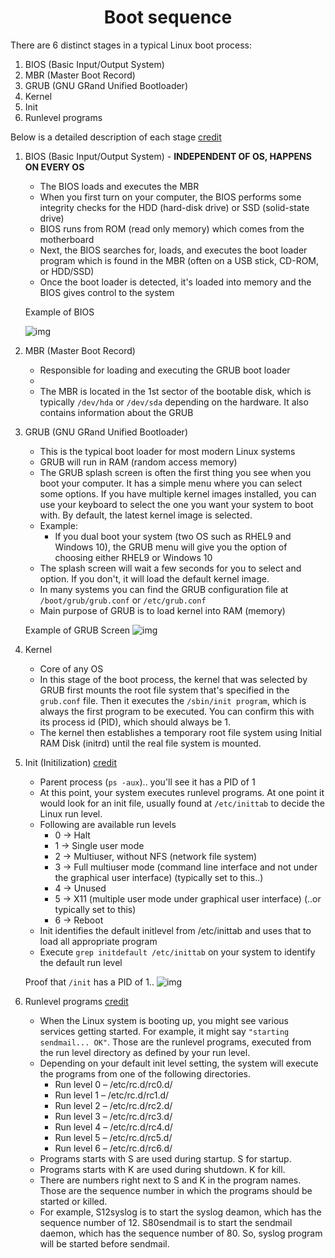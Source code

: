 <h1 align="center">Boot sequence</h1></center>

There are 6 distinct stages in a typical Linux boot process:

1. BIOS (Basic Input/Output System)
2. MBR (Master Boot Record)
3. GRUB (GNU GRand Unified Bootloader)
4. Kernel
5. Init
6. Runlevel programs

Below is a detailed description of each stage [credit](https://www.freecodecamp.org/news/the-linux-booting-process-6-steps-described-in-detail/)
1. BIOS (Basic Input/Output System) - **INDEPENDENT OF OS, HAPPENS ON EVERY OS**
    - The BIOS loads and executes the MBR
    - When you first turn on your computer, the BIOS performs some integrity checks for the HDD (hard-disk drive) or SSD (solid-state drive)
    - BIOS runs from ROM (read only memory) which comes from the motherboard
    - Next, the BIOS searches for, loads, and executes the boot loader program which is found in the MBR (often on a USB stick, CD-ROM, or HDD/SSD)
    - Once the boot loader is detected, it's loaded into memory and the BIOS gives control to the system

    Example of BIOS

    ![img](https://www.groovypost.com/wp-content/uploads/2015/08/3-Install-Device-Moved-Up-in-Boot-Priority-BIOS.png)
2. MBR (Master Boot Record)
    - Responsible for loading and executing the GRUB boot loader
    - 
    - The MBR is located in the 1st sector of the bootable disk, which is typically `/dev/hda` or `/dev/sda` depending on the hardware. It also contains information about the GRUB
3. GRUB (GNU GRand Unified Bootloader)
    - This is the typical boot loader for most modern Linux systems
    - GRUB will run in RAM (random access memory)
    - The GRUB splash screen is often the first thing you see when you boot your computer. It has a simple menu where you can select some options. If you have multiple kernel images installed, you can use your keyboard to select the one you want your system to boot with. By default, the latest kernel image is selected.
    - Example:
        - If you dual boot your system (two OS such as RHEL9 and Windows 10), the GRUB menu will give you the option of choosing either RHEL9 or Windows 10
    - The splash screen will wait a few seconds for you to select and option. If you don't, it will load the default kernel image.
    - In many systems you can find the GRUB configuration file at `/boot/grub/grub.conf` or `/etc/grub.conf`
    - Main purpose of GRUB is to load kernel into RAM (memory)

    Example of GRUB Screen
    ![img](https://itsfoss.com/content/images/wordpress/2019/12/grub_screen.png)
4. Kernel
    - Core of any OS
    - In this stage of the boot process, the kernel that was selected by GRUB first mounts the root file system that's specified in the `grub.conf` file. Then it executes the `/sbin/init program`, which is always the first program to be executed. You can confirm this with its process id (PID), which should always be 1.
    - The kernel then establishes a temporary root file system using Initial RAM Disk (initrd) until the real file system is mounted.
5. Init (Initilization) [credit](https://www.thegeekstuff.com/2011/02/linux-boot-process/)
    - Parent process (`ps -aux`).. you'll see it has a PID of 1
    - At this point, your system executes runlevel programs. At one point it would look for an init file, usually found at `/etc/inittab` to decide the Linux run level.
    - Following are available run levels
        - 0 -> Halt
        - 1 -> Single user mode
        - 2 -> Multiuser, without NFS (network file system)
        - 3 -> Full multiuser mode (command line interface and not under the graphical user interface) (typically set to this..)
        - 4 -> Unused
        - 5 -> X11 (multiple user mode under graphical user interface) (..or typically set to this)
        - 6 -> Reboot
    - Init identifies the default initlevel from /etc/inittab and uses that to load all appropriate program
    - Execute `grep initdefault /etc/inittab` on your system to identify the default run level
    
    Proof that `/init` has a PID of 1..
    ![img](https://prnt.sc/lAyObB3ygEYR)
6. Runlevel programs [credit](https://www.thegeekstuff.com/2011/02/linux-boot-process/#:~:text=Programs%20starts%20with,started%20before%20sendmail.)
    - When the Linux system is booting up, you might see various services getting started. For example, it might say `"starting sendmail... OK"`. Those are the runlevel programs, executed from the run level directory as defined by your run level.
    - Depending on your default init level setting, the system will execute the programs from one of the following directories.
        - Run level 0 – /etc/rc.d/rc0.d/
        - Run level 1 – /etc/rc.d/rc1.d/
        - Run level 2 – /etc/rc.d/rc2.d/
        - Run level 3 – /etc/rc.d/rc3.d/
        - Run level 4 – /etc/rc.d/rc4.d/
        - Run level 5 – /etc/rc.d/rc5.d/
        - Run level 6 – /etc/rc.d/rc6.d/
    - Programs starts with S are used during startup. S for startup.
    - Programs starts with K are used during shutdown. K for kill.
    - There are numbers right next to S and K in the program names. Those are the sequence number in which the programs should be started or killed.
    - For example, S12syslog is to start the syslog deamon, which has the sequence number of 12. S80sendmail is to start the sendmail daemon, which has the sequence number of 80. So, syslog program will be started before sendmail.
